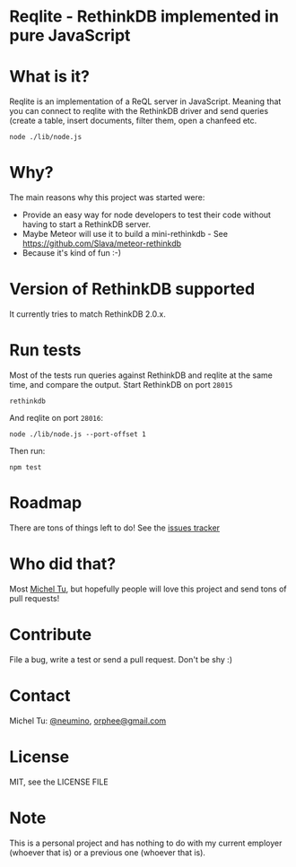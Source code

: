 Reqlite - RethinkDB implemented in pure JavaScript
=====

# What is it?

Reqlite is an implementation of a ReQL server in JavaScript. Meaning that
you can connect to reqlite with the RethinkDB driver and send queries (create
a table, insert documents, filter them, open a chanfeed etc.

```
node ./lib/node.js
```


# Why?

The main reasons why this project was started were:

- Provide an easy way for node developers to test their code without having
to start a RethinkDB server.
- Maybe Meteor will use it to build a mini-rethinkdb - See https://github.com/Slava/meteor-rethinkdb
- Because it's kind of fun :-)


# Version of RethinkDB supported

It currently tries to match RethinkDB 2.0.x.


# Run tests

Most of the tests run queries against RethinkDB and reqlite at the same time, and compare the output.
Start RethinkDB on port `28015`
```
rethinkdb
```

And reqlite on port `28016`:
```
node ./lib/node.js --port-offset 1
```

Then run:
```
npm test
```

# Roadmap

There are tons of things left to do!
See the [issues tracker](https://github.com/neumino/reqlite/issues)


# Who did that?

Most [Michel Tu](https://github.com/neumino), but hopefully people will love this project and send tons
of pull requests!


# Contribute

File a bug, write a test or send a pull request. Don't be shy :)


# Contact

Michel Tu: [@neumino](https://twitter.com/neumino), [orphee@gmail.com](orphee@gmail.com)


# License

MIT, see the LICENSE FILE


# Note

This is a personal project and has nothing to do with my current employer (whoever that is) or
a previous one (whoever that is).
